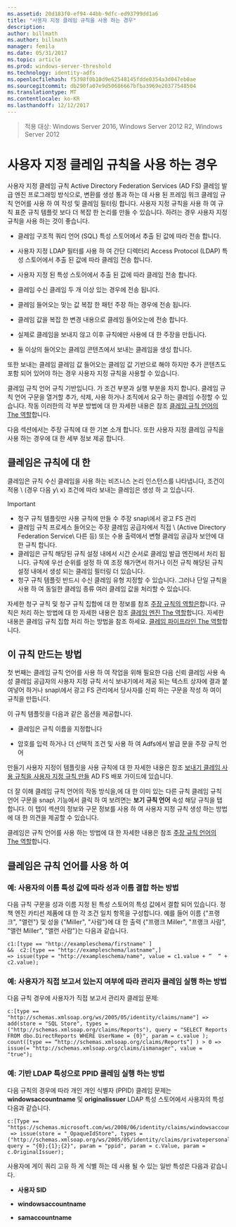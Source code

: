 ```yaml
---
ms.assetid: 20d183f0-ef94-44bb-9dfc-ed93799dd1a6
title: "사용자 지정 클레임 규칙을 사용 하는 경우"
description: 
author: billmath
ms.author: billmath
manager: femila
ms.date: 05/31/2017
ms.topic: article
ms.prod: windows-server-threshold
ms.technology: identity-adfs
ms.openlocfilehash: f5398f0b10d9e62548145fdde0354a3d047eb0ae
ms.sourcegitcommit: db290fa07e9d50686667bfba3969e20377548504
ms.translationtype: MT
ms.contentlocale: ko-KR
ms.lasthandoff: 12/12/2017
---
```

>적용 대상: Windows Server 2016, Windows Server 2012 R2, Windows Server 2012

# <a name="when-to-use-a-custom-claim-rule"></a>사용자 지정 클레임 규칙을 사용 하는 경우
사용자 지정 클레임 규칙 Active Directory Federation Services \(AD FS\) 클레임 발급 엔진 프로그래밍 방식으로, 변환를 생성 통과 하는 데 사용 된 프레임 워크 클레임 규칙 언어를 사용 하 여 작성 및 클레임 필터링 합니다. 사용자 지정 규칙을 사용 하 여 규칙 표준 규칙 템플릿 보다 더 복잡 한 논리를 만들 수 있습니다. 하려는 경우 사용자 지정 규칙을 사용 하는 것이 좋습니다.  
  
-   클레임 구조적 쿼리 언어 \(SQL\) 특성 스토어에서 추출 된 값에 따라 전송 합니다.  
  
-   사용자 지정 LDAP 필터를 사용 하 여 간단 디렉터리 Access Protocol \(LDAP\) 특성 스토어에서 추출 된 값에 따라 클레임 전송 합니다.  
  
-   사용자 지정 된 특성 스토어에서 추출 된 값에 따라 클레임 전송 합니다.  
  
-   클레임 수신 클레임 두 개 이상 있는 경우에 전송 됩니다.  
  
-   클레임 들어오는 맞는 값 복잡 한 패턴 주장 하는 경우에 전송 됩니다.  
  
-   클레임 값을 복잡 한 변경 내용으로 클레임 들어오는에 전송 합니다.  
  
-   실제로 클레임을 보내지 않고 이후 규칙에만 사용에 대 한 주장을 만듭니다.  
  
-   둘 이상의 들어오는 클레임 콘텐츠에서 보내는 클레임을 생성 합니다.  
  
또한 보내는 클레임 클레임 값 들어오는 클레임 값 기반으로 해야 하지만 추가 콘텐츠도 포함 되어 있어야 하는 경우 사용자 지정 규칙을 사용할 수 있습니다.  
  
클레임 규칙 언어 규칙 기반입니다. 가 조건 부분과 실행 부분을 차지 합니다. 클레임 규칙 언어 구문을 열거할 추가, 삭제, 사용 하거나 조직에서 요구 하는 클레임 수정할 수 있습니다. 작동 이러한의 각 부분 방법에 대 한 자세한 내용은 참조 [클레임 규칙 언어의 The 역할](The-Role-of-the-Claim-Rule-Language.md)합니다.  
  
다음 섹션에서는 주장 규칙에 대 한 기본 소개 합니다. 또한 사용자 지정 클레임 규칙을 사용 하는 경우에 대 한 세부 정보 제공 합니다.  
  
## <a name="about-claim-rules"></a>클레임은 규칙에 대 한  
클레임은 규칙 수신 클레임을 사용 하는 비즈니스 논리 인스턴스를 나타냅니다, 조건이 적용 \ (경우 다음 y\ x) 조건에 따라 보내는 클레임은 생성 하 고 있습니다.  
  
> [!IMPORTANT]  
> -   청구 규칙 템플릿만 사용 규칙에 만들 수 주장 snap\에서 광고 FS 관리  
> -   클레임 규칙 프로세스 들어오는 주장 클레임 공급자에서 직접 \ (Active Directory Federation Service\ 다른 등) 또는 수용 출력에서 변형 클레임 공급자 보안에 대 한 규칙 합니다.  
> -   클레임은 규칙 해당된 규칙 설정 내에서 시간 순서로 클레임 발급 엔진에서 처리 됩니다. 규칙에 우선 순위를 설정 하 여 조정 해가면서 하거나 이전 규칙 해당된 규칙 설정 내에서 생성 되는 클레임 필터링 더 있습니다.  
> -   청구 규칙 템플릿 반드시 수신 클레임 유형 지정할 수 있습니다. 그러나 단일 규칙을 사용 하 여 동일한 클레임 종류 여러 클레임 값을 처리할 수 있습니다.  
  
자세한 청구 규칙 및 청구 규칙 집합에 대 한 정보를 참조 [주장 규칙의 역할은](The-Role-of-Claim-Rules.md)합니다. 규칙은 처리 하는 방법에 대 한 자세한 내용은 참조 [클레임 엔진 The 역할](The-Role-of-the-Claims-Engine.md)합니다. 자세한 내용은 클레임 규칙 집합 처리 하는 방법을 참조 하세요. [클레임 파이프라인 The 역할](The-Role-of-the-Claims-Pipeline.md)합니다.  
  
## <a name="how-to-create-this-rule"></a>이 규칙 만드는 방법  
첫 번째는 클레임 규칙 언어를 사용 하 여 작업을 위해 필요한 다음 신뢰 클레임 사용 속성 클레임 공급자의 사용자 지정 규칙 서식 보내기에서 제공 되는 텍스트 상자에 결과 붙여넣어 하거나 snap\에서 광고 FS 관리에서 당사자를 신뢰 하는 구문을 작성 하 여이 규칙을 만듭니다.  
  
이 규칙 템플릿을 다음과 같은 옵션을 제공합니다.  
  
-   클레임은 규칙 이름을 지정합니다  
  
-   암호를 입력 하거나 더 선택적 조건 및 사용 하 여 Adfs에서 발급 문을 주장 규칙 언어  
  
만들기 사용자 지정이 템플릿을 사용 규칙에 대 한 자세한 내용은 참조 [보내기 클레임 사용 규칙을 사용자 지정 규칙 만들](https://technet.microsoft.com/library/dd807049.aspx) AD FS 배포 가이드에 있습니다.  
  
더 잘 이해 클레임 규칙 언어의 작동 방식을,에 대 한 이미 있는 다른 규칙 클레임 규칙 언어 구문을 snap\ 기능에서 클릭 하 여 보려면는 **보기 규칙 언어** 속성 해당 규칙을 탭 합니다. 이 탭이 섹션의 정보와 구문 정보를 사용 하 여 사용자 지정 규칙 생성 하는 방법에 대 한 의견을 제공할 수 있습니다.  
  
클레임은 규칙 언어를 사용 하는 방법에 대 한 자세한 내용은 참조 [주장 규칙 언어의 The 역할](The-Role-of-the-Claim-Rule-Language.md)합니다.  
  
## <a name="using-the-claim-rule-language"></a>클레임은 규칙 언어를 사용 하 여  
  
### <a name="example-how-to-combine-first-and-last-names-based-on-a-users-name-attribute-values"></a>예: 사용자의 이름 특성 값에 따라 성과 이름 결합 하는 방법  
다음 규칙 구문을 성과 이름 지정 된 특성 스토어의 특성 값에서 결합 되어 있습니다. 정책 엔진 카티션 제품에 대 한 각 조건 일치 항목을 구성합니다. 예를 들어 이름 {"프랭크", "앨런"} 및 성을 {"Miller", "사람"}에 대 한 출력 {"프랭크 Miller", "프랭크 사람", "앨런 Miller", "앨런 사람"}는 다음과 같습니다.  
  
```  
c1:[type == "http://exampleschema/firstname" ]  
&&  c2:[type == "http://exampleschema/lastname",]   
=> issue(type = "http://exampleschema/name", value = c1.value + “  “ + c2.value);  
```  
  
### <a name="example-how-to-issue-a-manager-claim-based-on-whether-users-have-direct-reports"></a>예: 사용자가 직접 보고서 있는지 여부에 따라 관리자 클레임 실행 하는 방법  
다음 규칙 경우에 사용자가 직접 보고서 관리자 클레임 문제:  
  
```  
c:[type == "http://schemas.xmlsoap.org/ws/2005/05/identity/claims/name"] => add(store = "SQL Store", types = ("http://schemas.xmlsoap.org/claims/Reports"), query = "SELECT Reports FROM dbo.DirectReports WHERE UserName = {0}", param = c.value );  
count([type == “http://schemas.xmlsoap.org/claims/Reports“] ) > 0 => issue(= "http://schemas.xmlsoap.org/claims/ismanager", value = "true");  
```  
  
### <a name="example-how-to-issue-a-ppid-claim-based-on-an-ldap-attribute"></a>예: 기반 LDAP 특성으로 PPID 클레임 실행 하는 방법  
다음 규칙의 경우에 따라 개인 개인 식별자 \(PPID\) 클레임 문제는 **windowsaccountname** 및 **originalissuer** LDAP 특성 스토어에서 사용자의 특성 다음과 같습니다.  
  
```  
c:[Type == "https://schemas.microsoft.com/ws/2008/06/identity/claims/windowsaccountname"]  
 => issue(store = "_OpaqueIdStore", types = ("http://schemas.xmlsoap.org/ws/2005/05/identity/claims/privatepersonalidentifier"), query = "{0};{1};{2}", param = "ppid", param = c.Value, param = c.OriginalIssuer);  
```  
  
사용자에 게이 쿼리 고유 하 게 식별 하는 데 사용 될 수 있는 일반 특성은 다음과 같습니다.  
  
-   **사용자 SID**  
  
-   **windowsaccountname**  
  
-   **samaccountname**  
  

